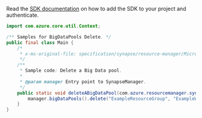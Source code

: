 Read the [SDK documentation](https://github.com/Azure/azure-sdk-for-java/blob/azure-resourcemanager-synapse_1.0.0-beta.2/sdk/synapse/azure-resourcemanager-synapse/README.md) on how to add the SDK to your project and authenticate.

```java
import com.azure.core.util.Context;

/** Samples for BigDataPools Delete. */
public final class Main {
    /*
     * x-ms-original-file: specification/synapse/resource-manager/Microsoft.Synapse/preview/2021-06-01-preview/examples/DeleteBigDataPool.json
     */
    /**
     * Sample code: Delete a Big Data pool.
     *
     * @param manager Entry point to SynapseManager.
     */
    public static void deleteABigDataPool(com.azure.resourcemanager.synapse.SynapseManager manager) {
        manager.bigDataPools().delete("ExampleResourceGroup", "ExampleWorkspace", "ExamplePool", Context.NONE);
    }
}
```
